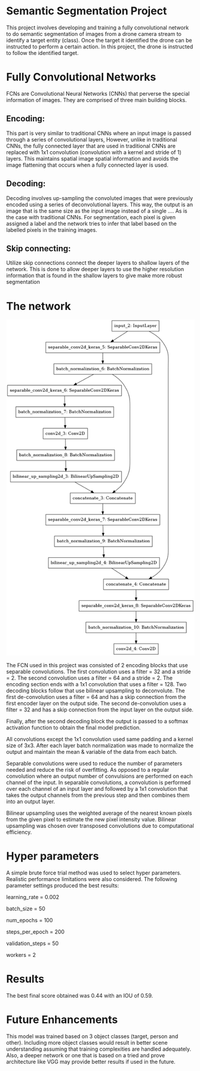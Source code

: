 # Semantic Segmentation Project

This project involves developing and training a fully convolutional network to do semantic segmentation of images from a drone camera stream to identify a target entity (class). Once the target it identified the drone can be instructed to perform a certain action. In this project, the drone is instructed to follow the identified target.

# Fully Convolutional Networks

FCNs are Convolutional Neural Networks (CNNs) that perverse the special information of images. They are comprised of three main building blocks.

## Encoding:
This part is very similar to traditional CNNs where an input image is passed through a series of convolutional layers, However, unlike in traditional CNNs, the fully connected layer that are used in traditional CNNs are replaced with 1x1 convolution (convolution with a kernel and stride of 1) layers. This maintains spatial image spatial information and avoids the image flattening that occurs when a fully connected layer is used.

## Decoding:
Decoding involves up-sampling the convoluted images that were previously encoded using a series of deconvolutional layers. This way, the output is an image that is the same size as the input image instead of a single ….  As is the case with traditional CNNs. For segmentation, each pixel is given assigned a label and the network tries to infer that label based on the labelled pixels in the training images.

## Skip connecting:
Utilize skip connections connect the deeper layers to shallow layers of the network. This is done to allow deeper layers to use the higher resolution information that is found in the shallow layers to give make more robust segmentation

# The network

![alt text](https://github.com/mo-messidi/RoboND-DeepLearning-Project/blob/master/code/model.png)

The FCN used in this project was consisted of 2 encoding blocks that use separable convolutions. The first convolution uses a filter = 32 and a stride = 2. The second convolution uses a filter = 64 and a stride = 2. The encoding section ends with a 1x1 convolution that uses a filter = 128. Two decoding blocks follow that use bilinear upsampling to deconvolute. The first de-convolution uses a filter = 64 and has a skip connection from the first encoder layer on the output side. The second de-convolution uses a filter = 32 and has a skip connection from the input layer on the output side.

Finally, after the second decoding block the output is passed to a softmax activation function to obtain the final model prediction.


All convolutions except the 1x1 convolution used same padding and a kernel size of 3x3. After each layer batch normalization was made to normalize the output and maintain the mean & variable of the data from each batch.

Separable convolutions were used to reduce the number of parameters needed and reduce the risk of overfitting. As opposed to a regular convolution where an output number of convulsions are performed on each channel of the input. In separable convolutions, a convolution is performed over each channel of an input layer and followed by a 1x1 convolution that takes the output channels from the previous step and then combines them into an output layer.

Bilinear upsampling uses the weighted average of the nearest known pixels from the given pixel to estimate the new pixel intensity value. Bilinear upsampling was chosen over transposed convolutions due to computational efficiency.

# Hyper parameters

A simple brute force trial method was used to select hyper parameters. Realistic performance limitations were also considered. The following parameter settings produced the best results:

learning_rate = 0.002

batch_size = 50

num_epochs = 100

steps_per_epoch = 200

validation_steps = 50

workers = 2

# Results

The best final score obtained was 0.44 with an IOU of 0.59.

# Future Enhancements

This model was trained based on 3 object classes (target, person and other). Including more object classes would result in better scene understanding assuming that training complexities are handled adequately. Also, a deeper network or one that is based on a tried and prove architecture like VGG may provide better results if used in the future.
